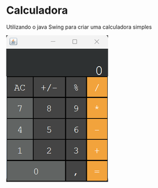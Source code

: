 # Calculadora

<p>Utilizando o java Swing para criar uma calculadora simples</p>

![img](https://github.com/viccttor/javaSwing-calculator/blob/main/img/calc.png)
